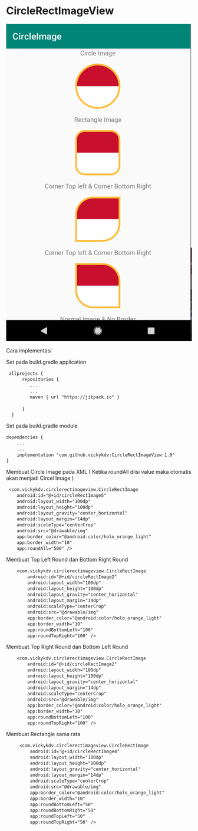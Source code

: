 # CircleRectImageView


![alt text](https://raw.githubusercontent.com/vickyKDV/CircleRectImageView/vickyKDV-imG1/Screen%20Shot%202019-11-03%20at%2021.08.57.png)

   Cara implementasi
   
   
   Set pada build.gradle application
   
     allprojects {
          repositories {
             ...
             ...
             maven { url "https://jitpack.io" }

          }
      }
    
   Set pada build.gradle module
    
    dependencies {
        ...
        ...
        implementation 'com.github.vickykdv:CircleRectImageView:1.0'
    }
    
    
  Membuat Circle Image pada XML ( Ketika roundAll diisi value maka otomatis akan menjadi Circel Image )
  
     <com.vickykdv.circlerectimageview.CircleRectImage
        android:id="@+id/circleRectImage5"
        android:layout_width="100dp"
        android:layout_height="100dp"
        android:layout_gravity="center_horizontal"
        android:layout_margin="14dp"
        android:scaleType="centerCrop"
        android:src="@drawable/img"
        app:border_color="@android:color/holo_orange_light"
        app:border_width="10"
        app:roundAll="500" />

  Membuat Top Left Round dan Bottom Right Round
  
        <com.vickykdv.circlerectimageview.CircleRectImage
            android:id="@+id/circleRectImage2"
            android:layout_width="100dp"
            android:layout_height="100dp"
            android:layout_gravity="center_horizontal"
            android:layout_margin="14dp"
            android:scaleType="centerCrop"
            android:src="@drawable/img"
            app:border_color="@android:color/holo_orange_light"
            app:border_width="10"
            app:roundBottomLeft="100"
            app:roundTopRight="100" />
            
            
   Membuat Top Right Round dan Bottom Left Round   
   
        <com.vickykdv.circlerectimageview.CircleRectImage
            android:id="@+id/circleRectImage2"
            android:layout_width="100dp"
            android:layout_height="100dp"
            android:layout_gravity="center_horizontal"
            android:layout_margin="14dp"
            android:scaleType="centerCrop"
            android:src="@drawable/img"
            app:border_color="@android:color/holo_orange_light"
            app:border_width="10"
            app:roundBottomLeft="100"
            app:roundTopRight="100" />
            
            
   Membuat Rectangle sama rata
   
         <com.vickykdv.circlerectimageview.CircleRectImage
             android:id="@+id/circleRectImage4"
             android:layout_width="100dp"
             android:layout_height="100dp"
             android:layout_gravity="center_horizontal"
             android:layout_margin="14dp"
             android:scaleType="centerCrop"
             android:src="@drawable/img"
             app:border_color="@android:color/holo_orange_light"
             app:border_width="10"
             app:roundBottomLeft="50"
             app:roundBottomRight="50"
             app:roundTopLeft="50"
             app:roundTopRight="50" />

